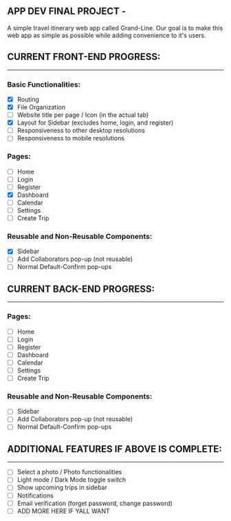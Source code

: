 ## APP DEV FINAL PROJECT -
A simple travel itinerary web app called Grand-Line. Our goal is to make this web app as simple as possible while adding convenience to it's users.

## **CURRENT FRONT-END PROGRESS:**
________________________________________________________________
### Basic Functionalities:
- [X] Routing
- [X] File Organization
- [ ] Website title per page / Icon (in the actual tab)
- [X] Layout for Sidebar (excludes home, login, and register)
- [ ] Responsiveness to other desktop resolutions
- [ ] Responsiveness to mobile resolutions

### Pages:
- [ ] Home
- [ ] Login
- [ ] Register
- [X] Dashboard
- [ ] Calendar
- [ ] Settings
- [ ] Create Trip

### Reusable and Non-Reusable Components:
- [X] Sidebar
- [ ] Add Collaborators pop-up (not reusable)
- [ ] Normal Default-Confirm pop-ups

## **CURRENT BACK-END PROGRESS:**
________________________________________________________________

### Pages:
- [ ] Home
- [ ] Login
- [ ] Register
- [ ] Dashboard
- [ ] Calendar
- [ ] Settings
- [ ] Create Trip

### Reusable and Non-Reusable Components:
- [ ] Sidebar
- [ ] Add Collaborators pop-up (not reusable)
- [ ] Normal Default-Confirm pop-ups

## **ADDITIONAL FEATURES IF ABOVE IS COMPLETE:**
________________________________________________________________
- [ ] Select a photo / Photo functionalities
- [ ] Light mode / Dark Mode toggle switch
- [ ] Show upcoming trips in sidebar
- [ ] Notifications
- [ ] Email verification (forget password, change password)
- [ ] ADD MORE HERE IF YALL WANT
